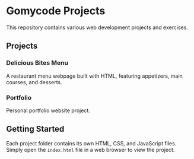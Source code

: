 # Gomycode Projects

This repository contains various web development projects and exercises.

## Projects

### Delicious Bites Menu
A restaurant menu webpage built with HTML, featuring appetizers, main courses, and desserts.

### Portfolio
Personal portfolio website project.

## Getting Started

Each project folder contains its own HTML, CSS, and JavaScript files. Simply open the `index.html` file in a web browser to view the project.

